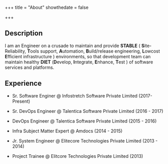+++
title = "About"
showthedate = false

+++

## Description

I am an Engineer on a crusade to maintain and provide **STABLE** ( **S**ite-Reliability, **T**ools support, **A**utomation, **B**uild/release engineering, **L**owcost **E**fficient infrastructure ) environments, so that development team can maintain healthy **DIET** (**D**evelop, **I**ntegrate, **E**nhance, **T**est ) of software services and platforms.

## Experience

* Sr. Software Enginer @ Infostretch Software Private Limited (2017-Present)

* Sr. DevOps Engineer @ Talentica Software Private Limited (2016 - 2017)

* DevOps Engineer @ Talentica Software Private Limited (2015 - 2016)

* Infra Subject Matter Expert @ Amdocs (2014 - 2015)

* Jr. System Engineer @ Elitecore Technologies Private Limited (2013 - 2014)

* Project Trainee @ Elitcore Technologies Private Limited (2013)
